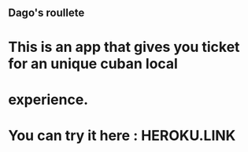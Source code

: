##	Dago's roullete 

#	This is an app that gives you ticket for an unique cuban local
#   experience.

#   You can try it here :  HEROKU.LINK